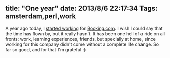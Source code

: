 title: "One year"
date: 2013/8/6 22:17:34
Tags: amsterdam,perl,work
---
A year ago today, I <a href="/blog/another-day-another-dawn.html">started working</a> for <a
href="http://booking.com">Booking.com</a>. I wish I could say that the time has
flown by, but it really hasn't. It has been one hell of a ride on all fronts:
work, learning experiences, friends, but specially at home, since working for
this company didn't come without a complete life change. So far so good, and for
that I'm grateful :)

